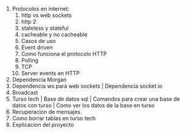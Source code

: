 1. Protocolos en internet:
   1. http vs web sockets
   2. http 2
   3. stateless y stateful
   4. cacheable y no cacheable
   5. Casos de uso
   6. Event driven
   7. Como funciona el protocolo HTTP
   8. Polling
   9. TCP
   10. Server events en HTTP
2. Dependencia Morgan
3. Dependencia ws para web sockets | Dependencia socket.io
4. Broadcast
5. Turso tech | Base de datos sql | Comandos para crear una base de datos con turso | Como ver los datos de la base en turso
6. Recuperacion de mensajes
7. Como borrar tablas en turso tech
8. Explicacion del proyecto